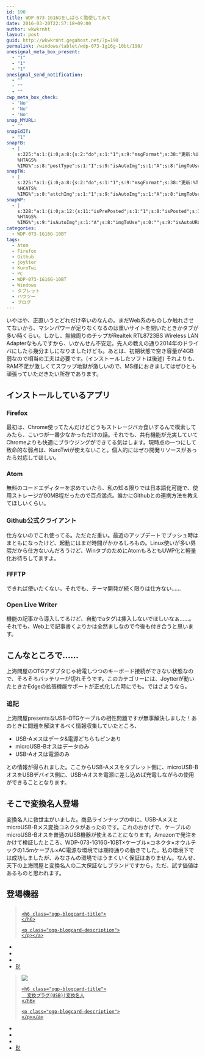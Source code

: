 ```yaml
---
id: 190
title: WDP-073-1G16Gをしばらく酷使してみて
date: 2016-03-20T22:57:18+09:00
author: wkwkrnht
layout: post
guid: http://wkwkrnht.gegahost.net/?p=190
permalink: /windows/tablet/wdp-073-1g16g-10bt/190/
onesignal_meta_box_present:
  - "1"
  - "1"
  - "1"
onesignal_send_notification:
  - ""
  - ""
  - ""
cwp_meta_box_check:
  - 'No'
  - 'No'
  - 'No'
snap_MYURL:
  - ""
snapEdIT:
  - "1"
snapFB:
  - |
    s:225:"a:1:{i:0;a:8:{s:2:"do";s:1:"1";s:9:"msgFormat";s:38:"更新:%URL% - %TITLE%
    %HTAGS%
    %IMG%";s:8:"postType";s:1:"I";s:9:"isAutoImg";s:1:"A";s:8:"imgToUse";s:0:"";s:9:"isAutoURL";s:1:"A";s:8:"urlToUse";s:0:"";s:4:"doFB";i:0;}}";
snapTW:
  - |
    s:225:"a:1:{i:0;a:8:{s:2:"do";s:1:"1";s:9:"msgFormat";s:38:"更新:%TITLE% - %URL%
    %HCATS%
    %IMG%";s:8:"attchImg";s:1:"1";s:9:"isAutoImg";s:1:"A";s:8:"imgToUse";s:0:"";s:9:"isAutoURL";s:1:"A";s:8:"urlToUse";s:0:"";s:4:"doTW";i:0;}}";
snapWP:
  - |
    s:328:"a:1:{i:0;a:12:{s:11:"isPrePosted";s:1:"1";s:8:"isPosted";s:1:"1";s:4:"pgID";s:3:"688";s:5:"pDate";s:19:"2016-11-03 10:12:30";s:2:"do";s:1:"0";s:10:"msgTFormat";s:7:"%TITLE%";s:9:"msgFormat";s:21:"%URL%
    %HTAGS%
    %IMG%";s:9:"isAutoImg";s:1:"A";s:8:"imgToUse";s:0:"";s:9:"isAutoURL";s:1:"A";s:8:"urlToUse";s:0:"";s:4:"doWP";i:0;}}";
categories:
  - WDP-073-1G16G-10BT
tags:
  - Atom
  - Firefox
  - Github
  - joytter
  - KuroTwi
  - PC
  - WDP-073-1G16G-10BT
  - Windows
  - タブレット
  - ハウツー
  - ブログ
---
```

いやはや、正直いうとどれだけ辛いのなんの。まだWeb系のものしか触れさせてないから、マシンパワーが足りなくなるのは重いサイトを開いたときかタブが多い時くらい。しかし、無線周りのチップがRealtek RTL8723BS Wireless LAN Adapterなもんですから、いかんせん不安定。先人の教えの通り2014年のドライバにしたら幾分ましになりましたけども。あとは、初期状態で空き容量が4GB弱なので相当の工夫は必要です。(インストールしたソフトは後述) それよりも、RAM不足が激しくてスワップ地獄が激しいので、MS様におきましてはぜひとも頑張っていただきたい所存であります。

## インストールしているアプリ

### Firefox

最初は、Chrome使ってたんだけどどうもストレージバカ食いするんで模索してみたら、こいつが一番少なかっただけの話。それでも、共有機能が充実していてChromeよりも快適にブラウジングができてる気はします。現時点の一つにして致命的な弱点は、KuroTwiが使えないこと。個人的にはぜひ開発リソースがあったら対応してほしい。

### Atom

無料のコードエディターを求めていたら、私の知る限りでは日本語化可能で、使用ストレージが90MB程だったので百点満点。誰かにGithubとの連携方法を教えてほしいくらい。

### Github公式クライアント

仕方ないのでこれ使ってる。ただただ重い。最近のアップデートでプッシュ時はまともになったけど、起動にはまだ時間がかかるしろもの。Linux使いが多い界隈だから仕方ないんだろうけど、WinタブのためにAtomもろともUWP化と軽量化お待ちしてますよ。

### FFFTP

できれば使いたくない。それでも、テーマ開発が続く限りは仕方ない……

### Open Live Writer

機能の記事から導入してるけど、自動でaタグは挿入しないでほしいなぁ……。それでも、Web上で記事書くよりかは全然ましなので今後も付き合うと思います。

## こんなところで……

上海問屋のOTGアダプタじゃ給電しつつのキーボード接続ができない状態なので、そろそろバッテリーが切れそうです。このカテゴリーには、Joytterが動いたときかEdgeの拡張機能サポートが正式化した時にでも。ではさようなら。

### 追記

上海問屋presentsなUSB-OTGケーブルの相性問題ですが無事解決しました！あのときに問題を解決するべく情報収集していたところ、

  * USB-Aメスはデータ&電源どちらもピンあり
  * microUSB-Bオスはデータのみ
  * USB-Aオスは電源のみ

との情報が得られました。ここからUSB-Aメスをタブレット側に、microUSB-BオスをUSBデバイス側に、USB-Aオスを電源に差し込めば充電しながらの使用ができることとなります。

## そこで変換名人登場

変換名人に救世主がいました。商品ラインナップの中に、USB-AメスとmicroUSB-Bメス変換コネクタがあったのです。これのおかげで、ケーブルのmicroUSB-Bオスを普通のUSB機器が使えることになります。Amazonで発注をかけて検証したところ、WDP-073-1G16G-10BT×ケーブル×コネクタ×オウルテックの1.5mケーブル×AC電源な環境では期待通りの動きでした。私の環境下では成功しましたが、みなさんの環境ではうまくいく保証はありません。なんせ、天下の上海問屋と変換名人の二大保証なしブランドですから。ただ、試す価値はあるものと思われます。

## 登場機器

<div class="ogp-blogcard">
  <blockquote cite="https://www.donya.jp/item/26450.html">
    <img class="ogp-blogcard-img" src="" /> <a href="https://www.donya.jp/item/26450.html" target="_blank" rel="noopener" tabindex="0" title="" class="ogp-blogcard-info"> 
    
    <h6 class="ogp-blogcard-title">
    </h6>
    
    <p class="ogp-blogcard-description">
    </p></a>
  </blockquote>
  
  <ul class="ogp-blogcard-share">
    <li>
      <a href="https://twitter.com/share?url=https%3A%2F%2Fwww.donya.jp%2Fitem%2F26450.html&text=" target="_blank" rel="noopener" tabindex="0" class="fab fa-twitter" title="Twitterへ共有する"></a>
    </li>
    <li>
      <a href="http://www.facebook.com/share.php?u=https%3A%2F%2Fwww.donya.jp%2Fitem%2F26450.html" target="_blank" rel="noopener" tabindex="0" class="fab fa-facebook-f" title="facebookrへ共有する"></a>
    </li>
    <li>
      <a href="http://getpocket.com/edit?url=https%3A%2F%2Fwww.donya.jp%2Fitem%2F26450.html&title=" target="_blank" rel="noopener" tabindex="0" class="fab fa-get-pocket" title="pocketへ共有する"></a>
    </li>
    <li>
      <a href="http://b.hatena.ne.jp/add?mode=confirm&url=https%3A%2F%2Fwww.donya.jp%2Fitem%2F26450.html&title=" target="_blank" rel="noopener" tabindex="0" title="はてブへ共有する"> B! </a>
    </li>
  </ul>
</div>

  


<div class="ogp-blogcard">
  <blockquote cite="http://www.henj.in/USBP.html">
    <img class="ogp-blogcard-img" src="http://henj.in/bdflashinfo/thumbnail.png" /> <a href="http://www.henj.in/USBP.html" target="_blank" rel="noopener" tabindex="0" title="変換プラグ(USB)|変換名人" class="ogp-blogcard-info"> 
    
    <h6 class="ogp-blogcard-title">
      変換プラグ(USB)|変換名人
    </h6>
    
    <p class="ogp-blogcard-description">
    </p></a>
  </blockquote>
  
  <ul class="ogp-blogcard-share">
    <li>
      <a href="https://twitter.com/share?url=http%3A%2F%2Fwww.henj.in%2FUSBP.html&text=変換プラグ(USB)|変換名人" target="_blank" rel="noopener" tabindex="0" class="fab fa-twitter" title="Twitterへ共有する"></a>
    </li>
    <li>
      <a href="http://www.facebook.com/share.php?u=http%3A%2F%2Fwww.henj.in%2FUSBP.html" target="_blank" rel="noopener" tabindex="0" class="fab fa-facebook-f" title="facebookrへ共有する"></a>
    </li>
    <li>
      <a href="http://getpocket.com/edit?url=http%3A%2F%2Fwww.henj.in%2FUSBP.html&title=変換プラグ(USB)|変換名人" target="_blank" rel="noopener" tabindex="0" class="fab fa-get-pocket" title="pocketへ共有する"></a>
    </li>
    <li>
      <a href="http://b.hatena.ne.jp/add?mode=confirm&url=http%3A%2F%2Fwww.henj.in%2FUSBP.html&title=変換プラグ(USB)|変換名人" target="_blank" rel="noopener" tabindex="0" title="はてブへ共有する"> B! </a>
    </li>
  </ul>
</div>